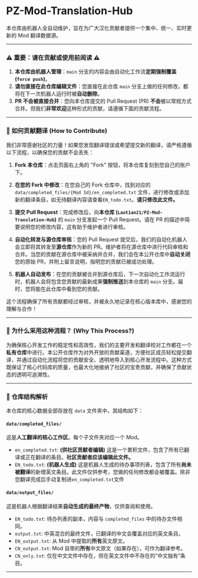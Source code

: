 # PZ-Mod-Translation-Hub

本仓库由机器人全自动维护，旨在为广大汉化贡献者提供一个集中、统一、实时更新的 Mod 翻译数据源。

---

### ⚠️ **重要：请在贡献或使用前阅读** ⚠️

1.  **本仓库由机器人管理**：`main` 分支的内容会由自动化工作流**定期强制覆盖 (`force push`)**。
2.  **请勿直接在此仓库编辑文件**：您直接在此仓库 `main` 分支上做的任何修改，都将在下一次机器人运行时被**自动删除**。
3.  **PR 不会被直接合并**：您向本仓库提交的 Pull Request (PR) **不会**被以常规方式合并。但我们**非常欢迎**这种形式的贡献，请遵循下面的贡献流程。

---

### 🤝 **如何贡献翻译 (How to Contribute)**

我们非常感谢社区的力量！如果您发现翻译错误或希望提交新的翻译，请严格遵循以下流程，以确保您的贡献不会丢失：

1.  **Fork 本仓库**：点击页面右上角的 "Fork" 按钮，将本仓库复刻到您自己的账户下。

2.  **在您的 Fork 中修改**：在您自己的 Fork 仓库中，找到对应的 `data/completed_files/{Mod Id}/en_completed.txt` 文件，进行修改或添加新的翻译条目，如无待翻译内容请查看`EN_todo.txt`。**请只修改此文件。**

3.  **提交 Pull Request**：完成修改后，向**本仓库 (`Laotian21/PZ-Mod-Translation-Hub`)** 的 `main` 分支发起一个 Pull Request。请在 PR 的描述中简要说明您的修改内容，这有助于维护者进行审核。

4.  **自动化转发与源仓库审核**：您的 Pull Request 提交后，我们的自动化机器人会立即将其转发至**源仓库**作为新的 PR。维护者将在源仓库中进行代码审核和合并。当您的贡献在源仓库中被采纳并合并，我们会在本公开仓库中**自动关闭**您的原始 PR，并附上留言说明，指明您的贡献已被成功处理。

5.  **机器人自动发布**：在您的贡献被合并到源仓库后，下一次自动化工作流运行时，机器人会将包含您贡献的最新成果**强制推送**到本仓库的 `main` 分支。届时，您将能在此仓库中看到您的贡献。

这个流程确保了所有贡献都经过审核，并被永久地记录在核心版本库中，感谢您的理解与合作！

---

### 🤔 **为什么采用这种流程？ (Why This Process?)**

为确保核心开发工作的稳定性和高效性，我们的主要开发和翻译校对工作都在一个**私有仓库**中进行。本公开仓库作为对外开放的贡献渠道，方便社区成员轻松提交翻译，并通过自动化流程将您的贡献安全、透明地导入到核心开发流程中。这种方式既保证了核心代码库的质量，也最大化地接纳了社区的宝贵贡献，并确保了贡献状态的透明可追溯性。

---

### 📂 **仓库结构解析**

本仓库的核心数据全部存放在 `data` 文件夹中，其结构如下：

#### **`data/completed_files/`**
这是**人工翻译的核心工作区**。每个子文件夹对应一个 Mod。

*   `en_completed.txt`: **(供社区贡献者编辑)** 这是一个累积文件，包含了所有已翻译或正在翻译的条目。**社区贡献者应该编辑此文件。**
*   `EN_todo.txt`: **(机器人生成)** 这是机器人生成的待办事项列表，包含了所有**尚未被翻译**的新增英文条目。此文件仅供参考，您做的任何修改都会被覆盖。除非您翻译完成后手动复制进`en_completed.txt`文件

#### **`data/output_files/`**
这是机器人根据翻译结果**自动生成的最终产物**，仅供查阅和使用。

*   `EN_todo.txt`: 待办列表的副本，内容与 `completed_files` 中的待办文件相同。
*   `output.txt`: 中英混合的最终文件，已翻译的中文会覆盖对应的英文条目。
*   `EN_output.txt`: 从 Mod 中提取的**所有**英文原文。
*   `CN_output.txt`: Mod 自带的**所有**中文原文（如果存在），可作为翻译参考。
*   `CN_only.txt`: 仅在中文文件中存在，但在英文文件中不存在的“中文独有”条目。


---